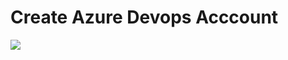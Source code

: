 # Create Azure Devops Acccount 

<a href="https://portal.azure.com/#create/Microsoft.Template/uri/https%3A%2F%2Fraw.githubusercontent.com%2Fmnoskovic%2FFabrikamFiber-Setup%2Fmaster%2Fazuredeploy.json" target="_blank">
    <img src="http://azuredeploy.net/deploybutton.png"/> 
</a>